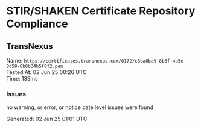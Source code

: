 # STIR/SHAKEN Certificate Repository Compliance

## TransNexus

Name: `https://certificates.transnexus.com/0172/c8ba6ba9-8b6f-4a5e-8d58-8b6b34b5f8f2.pem`\
Tested At: 02 Jun 25 00:26 UTC\
Time: 139ms

### Issues

no warning, or error, or notice date level issues were found

Generated: 02 Jun 25 01:01 UTC